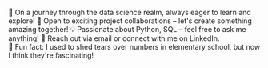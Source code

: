 🌟 On a journey through the data science realm, always eager to learn and explore!
🚀 Open to exciting project collaborations – let's create something amazing together!
💡 Passionate about Python, SQL – feel free to ask me anything!
📧 Reach out via email or connect with me on LinkedIn.  
🌈 Fun fact: I used to shed tears over numbers in elementary school, but now I think they're fascinating!
